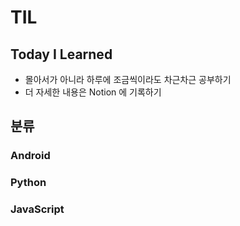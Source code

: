 # TIL

## Today I Learned
- 몰아서가 아니라 하루에 조금씩이라도 차근차근 공부하기
- 더 자세한 내용은 Notion 에 기록하기


## 분류
### Android
### Python
### JavaScript
